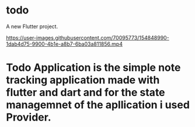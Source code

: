 # todo

A new Flutter project.


https://user-images.githubusercontent.com/70095773/154848990-1dab4d75-9900-4b1e-a8b7-6ba03a811856.mp4


# Todo Application is the simple note tracking application made with flutter and dart and for the state managemnet of the apllication i used Provider.
